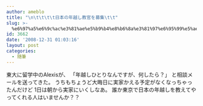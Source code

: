 ```yaml
---
author: ameblo
title: "\n\t\t\t\t日本の年越し教官を募集\t\t"
slug: >-
  %e6%97%a5%e6%9c%ac%e3%81%ae%e5%b9%b4%e8%b6%8a%e3%81%97%e6%95%99%e5%ae%98%e3%82%92%e5%8b%9f%e9%9b%86
id: 3662
date: '2008-12-31 01:03:16'
layout: post
categories:
  - 随筆
---
```


東大に留学中のAlexisが、 「年越しひとりなんですが、何したら？」 と相談メールを送ってきた。 うちもちょうど大晦日に実家かえる予定がなくなっちゃったんだけど 1日は朝から実家にいくしなあ。 誰か東京で日本の年越しを教えてやってくれる人はいませんか？？